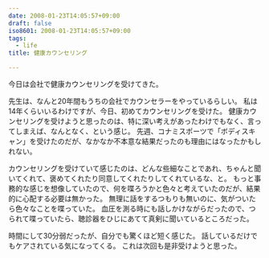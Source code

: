 ```yaml
---
date: 2008-01-23T14:05:57+09:00
draft: false
iso8601: 2008-01-23T14:05:57+09:00
tags:
  - life
title: 健康カウンセリング

---
```


今日は会社で健康カウンセリングを受けてきた。

先生は、なんと20年間もうちの会社でカウンセラーをやっているらしい。
私は14年くらいいるわけですが、今日、初めてカウンセリングを受けた。
健康カウンセリングを受けようと思ったのは、特に深い考えがあったわけでもなく、言ってしまえば、なんとなく、という感じ。
先週、コナミスポーツで「ボディスキャン」を受けたのだが、なかなか不本意な結果だったのも理由にはなったかもしれない。

カウンセリングを受けていて感じたのは、どんな些細なことであれ、ちゃんと聞いてくれて、褒めてくれたり同意してくれたりしてくれているな、と。
もっと事務的な感じを想像していたので、何を喋ろうかと色々と考えていたのだが、結果的に心配する必要は無かった。
無理に話をするつもりも無いのに、気がついたら色々なことを喋っていた。
血圧を測る時にも話しかけながらだったので、つられて喋っていたら、聴診器をひじにあてて真剣に聞いているところだった。

時間にして30分弱だったが、自分でも驚くほど短く感じた。
話しているだけでもケアされている気になってくる。
これは次回も是非受けようと思った。
